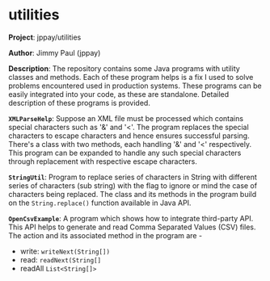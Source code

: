 # utilities

**__Project__**:
jppay/utilities

**__Author__**: 
Jimmy Paul (jppay)

**__Description__**: 
The repository contains some Java programs with utility classes and methods. Each of these program helps is a fix I used to solve problems encountered used in production systems. These programs can be easily integrated into your code, as these are standalone. Detailed description of these programs is provided. 

**`XMLParseHelp`**: Suppose an XML file must be processed which contains special characters such as '&' and '<'. The program replaces the special characters to escape characters and hence ensures successful parsing. There's a class with two methods, each handling '&' and '<' respectively. This program can be expanded to handle any such special characters through replacement with respective escape characters. 

**`StringUtil`**: Program to replace series of characters in String with different series of characters (sub string) with the flag to ignore or mind the case of characters being replaced. The class and its methods in the program build on the `String.replace()` function available in Java API. 

**`OpenCsvExample`**: A program which shows how to integrate third-party API. This API helps to generate and read Comma Separated Values (CSV) files. The action and its associated method in the program are -
- write:  `writeNext(String[])`
- read:   `readNext(String[]`
- readAll `List<String[]>` 
